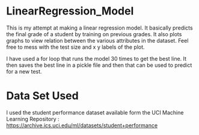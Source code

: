 # LinearRegression_Model
This is my attempt at making a linear regression model. It basically predicts the final grade of a student by training on previous grades. It also plots graphs to view relation between the various attributes in the dataset. Feel free to mess with  the test size and x y labels of the plot.

I have used a for loop that runs the model 30 times to get the best line. It then saves the best line in a pickle file and then that can be used to predict for a new test. 
# Data Set Used
I used the student performance dataset available form the UCI Machine Learning Repository : https://archive.ics.uci.edu/ml/datasets/student+performance
